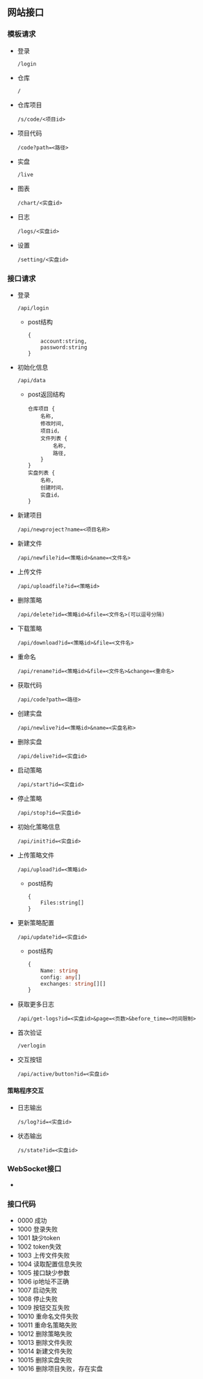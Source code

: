 ## 网站接口

### 模板请求

- 登录

  ```
  /login
  ```

+ 仓库

  ```
  /
  ```

+ 仓库项目

  ```
  /s/code/<项目id>
  ```

+ 项目代码

  ```
  /code?path=<路径>
  ```

+ 实盘

  ```
  /live
  ```

+ 图表

  ```
  /chart/<实盘id>
  ```

+ 日志

  ```
  /logs/<实盘id>
  ```

+ 设置

  ```
  /setting/<实盘id>
  ```

###  接口请求

+ 登录

  ```
  /api/login
  ```

  + post结构

    ```
    {
    	account:string,
    	password:string
    }
    ```

+ 初始化信息

  ```
  /api/data
  ```

  + post返回结构

    ```
    仓库项目 {
    	名称,
    	修改时间,
    	项目id，
    	文件列表 {
    		名称,
    		路径,
    	}
    }
    实盘列表 {
    	名称,
    	创建时间，
    	实盘id，
    }
    ```

+ 新建项目

  ```
  /api/newproject?name=<项目名称>
  ```

+ 新建文件

  ```
  /api/newfile?id=<策略id>&name=<文件名>
  ```

+ 上传文件

  ```
  /api/uploadfile?id=<策略id>
  ```

+ 删除策略

  ```
  /api/delete?id=<策略id>&file=<文件名>(可以逗号分隔)
  ```

+ 下载策略

  ```
  /api/download?id=<策略id>&file=<文件名>
  ```

+ 重命名

  ```
  /api/rename?id=<策略id>&file=<文件名>&change=<重命名>
  ```

+ 获取代码

  ```
  /api/code?path=<路径>
  ```

+ 创建实盘

  ```
  /api/newlive?id=<策略id>&name=<实盘名称>
  ```

+ 删除实盘

  ```
  /api/delive?id=<实盘id>
  ```

+ 启动策略

  ```
  /api/start?id=<实盘id>
  ```

+ 停止策略

  ```
  /api/stop?id=<实盘id>
  ```

+ 初始化策略信息

  ```
  /api/init?id=<实盘id>
  ```

+ 上传策略文件

  ```
  /api/upload?id=<策略id>
  ```

  + post结构

    ```
    {
    	Files:string[]
    }
    ```

    

+ 更新策略配置

  ```
  /api/update?id=<实盘id>
  ```

  + post结构

    ```typescript
    {
    	Name: string
        config: any[]
        exchanges: string[][]
    }
    ```

    

+ 获取更多日志

  ```
  /api/get-logs?id=<实盘id>&page=<页数>&before_time=<时间限制>
  ```

+ 首次验证

  ```
  /verlogin
  ```

+ 交互按钮

  ```
  /api/active/button?id=<实盘id>
  ```

#### 策略程序交互

+ 日志输出

  ```
  /s/log?id=<实盘id>
  ```

+ 状态输出

  ```
  /s/state?id=<实盘id>
  ```

  

### WebSocket接口

+ 

### 接口代码

+ 0000	成功
+ 1000    登录失败
+ 1001    缺少token
+ 1002    token失效
+ 1003    上传文件失败
+ 1004    读取配置信息失败
+ 1005    接口缺少参数
+ 1006    ip地址不正确
+ 1007    启动失败
+ 1008    停止失败
+ 1009    按钮交互失败
+ 10010   重命名文件失败
+ 10011   重命名策略失败
+ 10012   删除策略失败
+ 10013   删除文件失败
+ 10014   新建文件失败
+ 10015   删除实盘失败
+ 10016   删除项目失败，存在实盘
